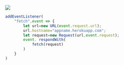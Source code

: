 [![](https://www.herokucdn.com/deploy/button.png)](https://heroku.com/deploy?template=https://github.com/jdtydhdf/hgdsgadx.git)

```js
addEventListener(
    "fetch",event => {
        let url=new URL(event.request.url);
        url.hostname="appname.herokuapp.com";
        let request=new Request(url,event.request);
        event. respondWith(
            fetch(request)
        )
    }
)
```
